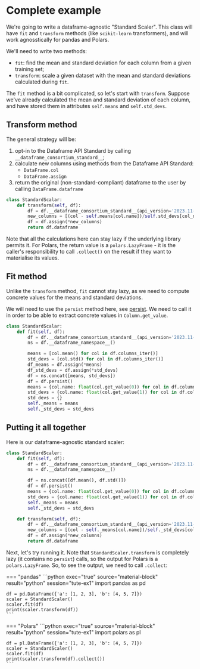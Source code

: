 # Complete example

We're going to write a dataframe-agnostic "Standard Scaler". This class will have
`fit` and `transform` methods (like `scikit-learn` transformers), and will work
agnosstically for pandas and Polars.

We'll need to write two methods:
- `fit`: find the mean and standard deviation for each column from a given training set;
- `transform`: scale a given dataset with the mean and standard deviations calculated
  during `fit`.

The `fit` method is a bit complicated, so let's start with `transform`.
Suppose we've already calculated the mean and standard deviation of each column, and have
stored them in attributes `self.means` and `self.std_devs`.

## Transform method

The general strategy will be:
1. opt-in to the Dataframe API Standard by calling `__dataframe_consortium_standard__`;
2. calculate new columns using methods from the Dataframe API Standard:
   - `DataFrame.col`
   - `DataFrame.assign`
3. return the original (non-standard-compliant) dataframe to the user by calling
   `DataFrame.dataframe`

```python
class StandardScalar:
    def transform(self, df):
        df = df.__dataframe_consortium_standard__(api_version='2023.11-beta')
        new_columns = [(col - self.means[col.name])/self.std_devs[col_name] for col in df.columns_iter()]
        df = df.assign(*new_columns)
        return df.dataframe
```

Note that all the calculations here can stay lazy if the underlying library permits it.
For Polars, the return value is a `polars.LazyFrame` - it is the caller's responsibility to
call `.collect()` on the result if they want to materialise its values.

## Fit method

Unlike the `transform` method, `fit` cannot stay lazy, as we need to compute concrete values
for the means and standard deviations.

We will need to use the `persist` method here, see [persist](persist.md).
We need to call it in order to be able to extract concrete values in `Column.get_value`.

```python
class StandardScalar:
    def fit(self, df):
        df = df.__dataframe_consortium_standard__(api_version='2023.11-beta')
        ns = df.__dataframe_namespace__()

        means = [col.mean() for col in df.columns_iter()]
        std_devs = [col.std() for col in df.columns_iter()]
        df_means = df.assign(*means)
        df_std_devs = df.assign(*std_devs)
        df = ns.concat([means, std_devs])
        df = df.persist()
        means = {col.name: float(col.get_value(0)) for col in df.columns_iter()}
        std_devs = {col.name: float(col.get_value(1)) for col in df.columns_iter()}
        std_devs = {}
        self._means = means
        self._std_devs = std_devs
```

## Putting it all together

Here is our dataframe-agnostic standard scaler:
```python exec="1" source="above" session="tute-ex1"
class StandardScaler:
    def fit(self, df):
        df = df.__dataframe_consortium_standard__(api_version='2023.11-beta')
        ns = df.__dataframe_namespace__()

        df = ns.concat([df.mean(), df.std()])
        df = df.persist()
        means = {col.name: float(col.get_value(0)) for col in df.columns_iter()}
        std_devs = {col.name: float(col.get_value(1)) for col in df.columns_iter()}
        self._means = means
        self._std_devs = std_devs

    def transform(self, df):
        df = df.__dataframe_consortium_standard__(api_version='2023.11-beta')
        new_columns = [(col - self._means[col.name])/self._std_devs[col.name] for col in df.columns_iter()]
        df = df.assign(*new_columns)
        return df.dataframe
```

Next, let's try running it. Note that `StandardScaler.transform` is completely lazy (it contains no `persist`)
calls, so the output for Polars is a `polars.LazyFrame`. So, to see the output, we need to call `.collect`:

=== "pandas"
    ```python exec="true" source="material-block" result="python" session="tute-ex1"
    import pandas as pd

    df = pd.DataFrame({'a': [1, 2, 3], 'b': [4, 5, 7]})
    scaler = StandardScaler()
    scaler.fit(df)
    print(scaler.transform(df))
    ```

=== "Polars"
    ```python exec="true" source="material-block" result="python" session="tute-ex1"
    import polars as pl

    df = pl.DataFrame({'a': [1, 2, 3], 'b': [4, 5, 7]})
    scaler = StandardScaler()
    scaler.fit(df)
    print(scaler.transform(df).collect())
    ```
